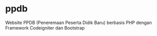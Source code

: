 # ppdb
Website PPDB (Peneremaan Peserta Didik Baru) berbasis PHP dengan Framework Codeigniter dan Bootstrap
